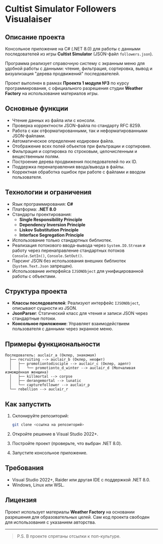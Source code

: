 # Cultist Simulator Followers Visualaiser

## Описание проекта

Консольное приложение на C# (.NET 8.0) для работы с данными последователей из игры **Cultist Simulator** (JSON-файл `followers.json`).

Программа реализует справочную систему с экранным меню для удобной работы с данными: чтение, фильтрация, сортировка, вывод и визуализация "дерева продвижений" последователей.

Проект выполнен в рамках **Проекта 1 модуля №3** по курсу программирования, с официального разрешения студии **Weather Factory** на использование материалов игры.

## Основные функции

- Чтение данных из файла или с консоли.
- Проверка корректности JSON-файла по стандарту RFC 8259.
- Работа с как отформатированными, так и неформатированными JSON-файлами.
- Автоматическое определение кодировки файла.
- Отображение всех полей объектов при фильтрации и сортировке.
- Фильтрация и сортировка по строковым, целочисленным и вещественным полям.
- Построение дерева продвижения последователей по их ID.
- Поддержка перенаправления ввода/вывода в файлы.
- Корректная обработка ошибок при работе с файлами и вводом пользователя.

## Технологии и ограничения

- Язык программирования: **C#**
- Платформа: **.NET 8.0**
- Стандарты проектирования:
  - **Single Responsibility Principle**
  - **Dependency Inversion Principle**
  - **Liskov Substitution Principle**
  - **Interface Segregation Principle**
- Использование только стандартных библиотек.
- Реализация потокового ввода-вывода через `System.IO.Stream` и работу через перенаправление стандартных потоков `Console.SetIn()`, `Console.SetOut()`.
- Парсинг JSON без использования внешних библиотек (`System.Text.Json` запрещен).
- Использование интерфейса `IJSONObject` для унифицированной работы с объектами.

## Структура проекта

- **Классы последователей**: Реализуют интерфейс `IJSONObject`, описывают сущности из JSON.
- **JsonParser**: Статический класс для чтения и записи JSON через стандартные потоки.
- **Консольное приложение**: Управляет взаимодействием пользователя с данными через экранное меню.

## Примеры функциональности
```
Последователь: auclair_a (Оклер, знакомая)
  ├── recruiting --> auclair_b (Оклер, неофит)
  │   ├── promotiontodisciple --> auclair_c (Оклер, адепт)
  │   │   └── promotionto_d_winter --> auclair_d (Молчаливая измождённая женщина)
  │   ├── killmortal --> corpse
  │   ├── derangemortal --> lunatic
  │   └── capturefollower --> auclair_p
  └── rebellion --> auclair_r
```

## Как запустить

1. Склонируйте репозиторий:
    ```bash
    git clone <ссылка на репозиторий>
    ```

2. Откройте решение в Visual Studio 2022+.

3. Постройте проект (проверьте, что выбран .NET 8.0).

4. Запустите консольное приложение.

## Требования

- Visual Studio 2022+, Raider или другая IDE с поддержкой .NET 8.0.
- Windows, Linux или WSL.

## Лицензия

Проект использует материалы **Weather Factory** на основании разрешения для образовательных целей. Сам код проекта свободен для использования с указанием авторства.

---

> P.S. В проекте спрятаны отсылки к поп-культуре.

